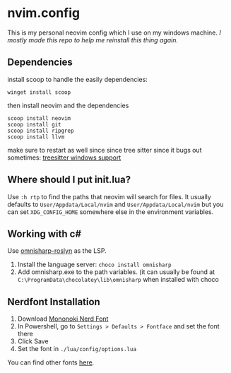# nvim.config

This is my personal neovim config which I use on my windows machine. 
*I mostly made this repo to help me reinstall this thing again.*

## Dependencies

install scoop to handle the easily dependencies:
```
winget install scoop
```
then install neovim and the dependencies
```
scoop install neovim
scoop install git
scoop install ripgrep
scoop install llvm
```
make sure to restart as well since since tree sitter since it bugs out sometimes: [treesitter windows support](https://github.com/nvim-treesitter/nvim-treesitter/wiki/Windows-support#troubleshooting)

## Where should I put init.lua?

Use `:h rtp` to find the paths that neovim will search for files. It usually defaults to `User/Appdata/Local/nvim` and `User/Appdata/Local/nvim` but you can set `XDG_CONFIG_HOME` somewhere else in the environment variables.

## Working with c#

Use [omnisharp-roslyn](https://github.com/OmniSharp/omnisharp-roslyn) as the LSP.
1. Install the language server: `choco install omnisharp`
2. Add omnisharp.exe to the path variables. (it can usually be found at `C:\ProgramData\chocolatey\lib\omnisharp` when installed with choco

## Nerdfont Installation

1. Download [Mononoki Nerd Font](https://github.com/ryanoasis/nerd-fonts/tree/master/patched-fonts/Mononoki)
2. In Powershell, go to `Settings > Defaults > Fontface` and set the font there
3. Click Save
4. Set the font in `./lua/config/options.lua`

You can find other fonts [here](https://github.com/ryanoasis/nerd-fonts#patched-fonts).

